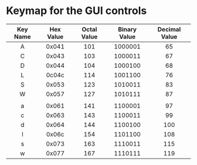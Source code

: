 # Keymap for the GUI controls

| Key Name  | Hex Value  | Octal Value | Binary Value | Decimal Value |
| :-------: | :---------:| :---------: | :----------: | :-----------: |
|A          | 0x041      | 101         | 1000001      | 65            |
|C          | 0x043      | 103         | 1000011      | 67            |
|D          | 0x044      | 104         | 1000100      | 68            |
|L          | 0c04c      | 114         | 1001100      | 76            |
|S          | 0x053      | 123         | 1010011      | 83            |
|W          | 0x057      | 127         | 1010111      | 87            |
|           |            |             |              |               |
|a          | 0x061      | 141         | 1100001      | 97            |
|c          | 0x063      | 143         | 1100011      | 99            |
|d          | 0x064      | 144         | 1100100      | 100           |
|l          | 0x06c      | 154         | 1101100      | 108           |
|s          | 0x073      | 163         | 1110011      | 115           |
|w          | 0x077      | 167         | 1110111      | 119           |
